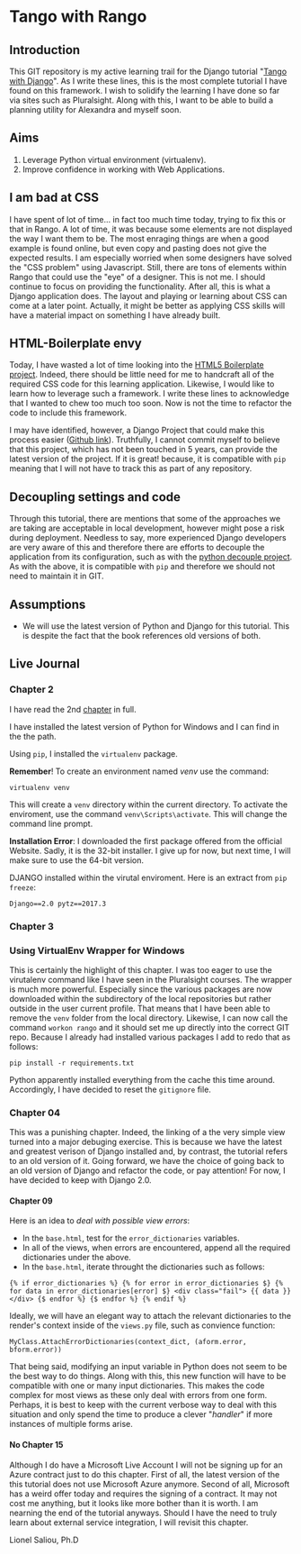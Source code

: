 # Tango with Rango

## Introduction

This GIT repository is my active learning trail for the Django tutorial "[Tango with Django](http://www.tangowithdjango.com/book17/chapters/tango.html)". As I write these lines, this is the most complete tutorial I have found on this framework. I wish to solidify the learning I have done so far via sites such as Pluralsight. Along with this, I want to be able to build a planning utility for Alexandra and myself
soon.

## Aims

1. Leverage Python virtual environment (virtualenv).
2. Improve confidence in working with Web Applications.

## I am bad at CSS

I have spent of lot of time... in fact too much time today, trying to fix this or that in Rango. A lot of time, it was because some elements are not displayed the way I want them to be. The most enraging things are when a good example is found online, but even copy and pasting does not give the expected results. I am especially worried when some designers have solved the "CSS problem" using Javascript. Still, there are tons of elements within Rango that could use the "eye" of a designer. This is not me. I should continue to focus on providing the functionality. After all, this is what a Django application does. The layout and playing or learning about CSS can come at a later point. Actually, it might be better as applying CSS skills will have a material impact on something I have already built.

## HTML-Boilerplate envy

Today, I have wasted a lot of time looking into the [HTML5 Boilerplate project](https://github.com/h5bp/html5-boilerplate). Indeed, there should be little need for me to handcraft all of the required CSS code for this learning application. Likewise, I would like to learn how to leverage such a framework. I write these lines to acknowledge that I wanted to chew too much too soon. Now is not the time to refactor the code to include this framework.

I may have identified, however, a Django Project that could make this process easier ([Github link](https://github.com/mattsnider/django-html5-boilerplate)). Truthfully, I cannot commit myself to believe that this project, which has not been touched in 5 years, can provide the latest version of the project. If it is great! because, it is compatible with `pip` meaning that I will not have to track this as part of any repository.

## Decoupling settings and code

Through this tutorial, there are mentions that some of the approaches we are taking are acceptable in local development, however might pose a risk during deployment. Needless to say, more experienced Django developers are very aware of this and therefore there are efforts to decouple the application from its configuration, such as with the [python decouple project](https://pypi.python.org/pypi/python-decouple). As with the above, it is compatible with `pip` and therefore we should not need to maintain it in GIT.

## Assumptions

- We will use the latest version of Python and Django for this tutorial. This is despite the fact that the book references old versions of both.

## Live Journal

### Chapter 2

I have read the 2nd [chapter](http://www.tangowithdjango.com/book17/chapters/overview.html "Overview" ) in full.

I have installed the latest version of Python for Windows and I can find in the the path.

Using `pip`, I installed the `virtualenv` package.

__Remember__! To create an environment named *venv* use the command:

``virtualenv venv``

This will create a `venv` directory within the current directory. To activate the enviroment, use the command ``venv\Scripts\activate``. This will change the command line prompt.

__Installation Error__: I downloaded the first package offered from the official Website. Sadly, it is the 32-bit installer. I give up for now, but next time, I will make sure to use the 64-bit version.

DJANGO installed within the virutal enviroment. Here is an extract from ``pip freeze``:

``
Django==2.0
pytz==2017.3
``

### Chapter 3

### Using VirtualEnv Wrapper for Windows

This is certainly the highlight of this chapter. I was too eager to use the virutalenv command like I have seen in the Pluralsight courses. The wrapper is much more powerful. Especially since the various packages are now downloaded within the subdirectory of the local repositories but rather outside in the user current profile. That means that I have been able to remove the ``venv`` folder from the local directory. Likewise, I can now call the command ``workon rango`` and it should set me
up directly into the correct GIT repo. Because I already had installed various packages I add to redo that as follows:

``
pip install -r requirements.txt
``

Python apparently installed everything from the cache this time around. Accordingly, I have decided to reset the `gitignore` file.

### Chapter 04

This was a punishing chapter. Indeed, the linking of a the very simple view turned into a major debuging exercise. This is because we have the latest and greatest verison of Django installed and, by contrast, the tutorial refers to an old version of it. Going forward, we have the choice of going back to an old version of Django and refactor the code, or pay attention! For now, I have decided to keep with Django 2.0.

#### Chapter 09

Here is an idea to *deal with possible view errors*:

- In the `base.html`, test for the `error_dictionaries` variables.
- In all of the views, when errors are encountered, append all the required dictionaries under the above.
- In the `base.html`, iterate throught the dictionaries such as follows:

``
{% if error_dictionaries %}
    {% for error in error_dictionaries $}
        {% for data in error_dictionaries[error] $}
            <div class="fail">
                {{ data }}
            </div>
        {$ endfor %}
    {$ endfor %}
{% endif %}
``

Ideally, we will have an elegant way to attach the relevant dictionaries to the render's context inside of the `views.py` file, such as convience function:

``
MyClass.AttachErrorDictionaries(context_dict, (aform.error, bform.error))
``

That being said, modifying an input variable in Python does not seem to be the best way to do things. Along with this, this new function will have to be compatible with one or many input dictionaries. This makes the code complex for most views as these only deal with errors from one form. Perhaps, it is best to keep with the current verbose way to deal with this situation and only spend the time to produce a clever "_handler_" if more instances of multiple forms arise.

#### No Chapter 15

Although I do have a Microsoft Live Account I will not be signing up for an Azure contract just to do this chapter. First of all, the latest version of the this tutorial does not use Microsoft Azure anymore. Second of all, Microsoft has a weird offer today and requires the signing of a contract. It may not cost me anything, but it looks like more bother than it is worth. I am nearning the end of the tutorial anyways. Should I have the need to truly learn about external service integration, I will revisit this chapter.

   Lionel Saliou, Ph.D
